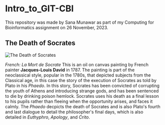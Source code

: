 # Intro_to_GIT-CBI
This repository was made by Sana Munawar as part of my Computing for Bioinformatics assignment on 26 November, 2023. 

## The Death of Socrates

![The Death of Socrates](https://en.wikipedia.org/wiki/The_Death_of_Socrates#/media/File:David_-_The_Death_of_Socrates.jpg)

_French: La Mort de Socrate_
This is an oil on canvas painting by French painter **Jacques-Louis David** in 1787.
The painting is part of the neoclassical style, popular in the 1780s, that depicted subjects from the Classical age, in this case the story of the execution of Socrates as told by Plato in his _Phaedo_. 
In this story, Socrates has been convicted of corrupting the youth of Athens and introducing strange gods, and has been sentenced to die by drinking poison hemlock. 
Socrates uses his death as a final lesson to his pupils rather than fleeing when the opportunity arises, and faces it calmly.
The _Phaedo_ decpicts the death of Socrates and is also Plato's fourth and last dialogue to detail the philosopher's final days, which is also detailed in _Euthyphro_, _Apology_, and _Crito_. 